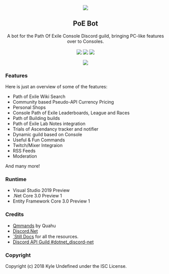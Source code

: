 <p align="center">
	<img src="https://i.imgur.com/Dz9tMeG.png" />
	<h2 align="center">PoE Bot</h2>
	<p align="center">
		A bot for the Path Of Exile Console Discord guild, bringing PC-like features over to Consoles.
		<br/><br/>
		<a href="https://kyleundefined.visualstudio.com/PoE-Bot/_build"><img src="https://kyleharvison.visualstudio.com/poe-bot/_apis/build/status/poe-bot-CI"/></a>
		<a href="https://opensource.org/licenses/ISC"><img src="http://img.shields.io/badge/license-ISC-brightgreen.svg?longCache=true&style=flat-square" /></a>
		<a href="https://discord.gg/94WWV48"><img src="https://img.shields.io/badge/Join-Support%20Guild-7289DA.svg?longCache=true&style=flat-square&logo=discord" /></a>
	</p>
	<p align="center">
		<a href="https://discord.gg/PGXQs4t"><img src="https://discordapp.com/api/guilds/349951210457137152/embed.png?style=banner2"/></a>
	</p>
</p>

### Features

Here is just an overview of some of the features:

* Path of Exile Wiki Search
* Community based Pseudo-API Currency Pricing
* Personal Shops
* Console Path of Exile Leaderboards, League and Races
* Path of Building builds
* Path of Exile Lab Notes integration
* Trials of Ascendancy tracker and notifier
* Dynamic guild based on Console
* Useful & Fun Commands
* Twitch/Mixer Integraion
* RSS Feeds
* Moderation

And many more!

### Runtime

* Visual Studio 2019 Preview
* .Net Core 3.0 Preview 1
* Entity Framework Core 3.0 Preview 1

### Credits

* [Qmmands](https://github.com/Quahu/Qmmands/) by Quahu
* [Discord.Net](https://github.com/RogueException/Discord.Net)
* [`Still Docs](https://docs.stillu.cc) for all the resources.
* [Discord API Guild #dotnet_discord-net](https://discord.gg/jkrBmQR)

### Copyright

Copyright (c) 2018 Kyle Undefined under the ISC License.